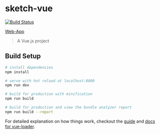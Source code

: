 # sketch-vue


[![Build Status](https://travis-ci.org/ReneCode/sketch-vue.svg?branch=master)](https://travis-ci.org/ReneCode/sketch-vue)

[Web-App](https://sketch-vue.firebaseapp.com/)

> A Vue.js project

## Build Setup

``` bash
# install dependencies
npm install

# serve with hot reload at localhost:8080
npm run dev

# build for production with minification
npm run build

# build for production and view the bundle analyzer report
npm run build --report
```

For detailed explanation on how things work, checkout the [guide](http://vuejs-templates.github.io/webpack/) and [docs for vue-loader](http://vuejs.github.io/vue-loader).
